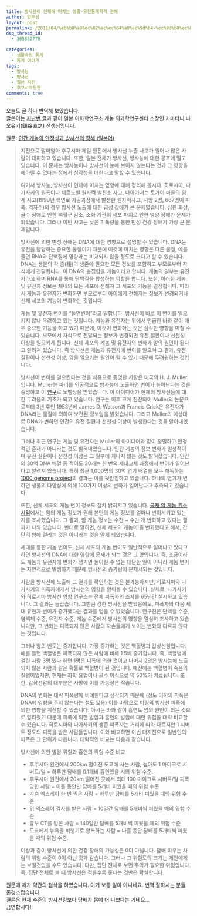 ```yaml
---
title: 방사선이 인체에 미치는 영향-유전통계학적 견해
author: 양우성
layout: post
permalink: /2011/04/%eb%b0%a9%ec%82%ac%ec%84%a0%ec%9d%b4-%ec%9d%b8%ec%b2%b4%ec%97%90-%eb%af%b8%ec%b9%98%eb%8a%94-%ec%98%81%ed%96%a5-%ec%9c%a0%ec%a0%84%ed%86%b5%ea%b3%84%ed%95%99%ec%a0%81-%ea%b2%ac%ed%95%b4/
dsq_thread_id:
  - 305852778

categories:
  - 생활속의 통계
  - 통계 이야기
tags:
  - 방사능
  - 방사선
  - 일본 지진
  - 후쿠시마원전
comments: true
---
```

오늘도 글 하나 번역해 보았습니다.  
글쓴이는 [지난번 글][1]과 같이 일본 이화학연구소 게놈 의과학연구센터 소장인 카마타니 나오유키(鎌谷直之) 선생님입니다.

원문: [인간 게놈의 안정성과 방사선의 장해 (일본어)][2]

> 지진으로 말미암아 후쿠시마 제일 원전에서 방사선 누출 사고가 일어나 많은 사람이 대피하고 있습니다. 또한, 일본 전체가 방사선, 방사능에 대한 공포에 떨고 있습니다. 이 문제는 방사능이나 방사선이 눈에 보이지 않는다는 것과 그 영향을 헤아릴 수 없다는 점에서 심각성을 더한다고 말할 수 있습니다.  
> 
>   
> 여기서 방사능, 방사선이 인체에 미치는 영향에 대해 정리해 봅시다. 히로시마, 나가사키의 원폭이나 체르노빌 원자력 발전소 사고, 나아가서는 토가이 마을의 임계 사고(1999년 핵연로 가공과정에서 발생한 원자력사고, 사망 2명, 667명이 피폭: 역자주)의 경우 방사선 노출에 대한 급성 장애가 큰 문제였습니다. 심한 화상, 골수 장애로 인한 백혈구 감소, 소화 기관의 세포 파괴로 인한 영양 장애가 문제가 되었습니다. 그러나 이번 사고는 낮은 피폭량을 통한 만성 건강 장애가 가장 큰 문제입니다.
> 
> 방사선에 의한 만성 장애는 DNA에 대한 영향으로 설명할 수 있습니다. DNA는 유전을 담당하는 중요한 물질이기 때문에 이것에 미치는 영향은 다른 물질, 예를 들면 RNA와 단백질에 영향과는 비교되지 않을 정도로 크다고 할 수 있습니다. DNA는 생물의 각 종(種)의 생존에 필요한 모든 정보를 포함하고 부모로부터 자식에게 전달됩니다. 이 DNA의 총집합을 게놈이라고 합니다. 게놈의 일부는 유전자라고 하며 RNA를 통해 단백질을 합성하는 역할을 합니다. 또한, 이러한 게놈 및 유전자 정보는 체내의 모든 세포에 전해져 그 세포의 기능을 결정합니다. 따라서 게놈과 유전자가 변화하면 부모로부터 아이에게 전해지는 정보가 변경되거나 신체 세포의 기능이 변화하는 것입니다.
> 
> 게놈 및 유전자 변이를 &#8220;돌연변이&#8221;라고 말합니다. 방사선이 바로 이 변이를 일으키지 않나 우려하고 있는 것입니다. 게놈과 유전자는 위에서 언급한 바와 같이 매우 중요한 기능을 하고 있기 때문에, 이것이 변화하는 것은 심각한 영향을 미칠 수 있습니다. 부모에서 자식으로 전달되는 정보가 변경되면 유전 질환이나 선천성 이상을 일으키게 됩니다. 신체 세포의 게놈 및 유전자의 변화가 암의 원인이 된다고 알려져 있습니다. 즉 방사선은 게놈과 유전자에 변이를 일으켜 그 결과, 유전 질환이나 선천성 이상, 암을 일으키는 원인이 될 수 있기 때문에 두려워하는 것입니다.
> 
> 방사선이 변이를 일으킨다는 것을 처음으로 증명한 사람은 미국의 H. J. Muller입니다. Muller는 파리를 인공적으로 방사능에 노출하면 변이가 늘어난다는 것을 증명하고 이 [연구][3]로 노벨상을 받았습니다. 이 아이디어가 현재의 방사선들에 대한 두려움의 기초가 되고 있습니다. 연구는 이후 크게 진전되어 Muller의 논문으로부터 3년 후인 1953년에 James D. Watson과 Francis Crick은 ​​유전자가 DNA라는 물질에 의하여 보전된 정보임을 밝혔습니다. 그리고 Muller의 예상대로 DNA가 변하면 인간의 유전 질환과 선천성 이상이 발생한다는 것을 알아내었습니다.
> 
> 그러나 최근 연구는 게놈 및 유전자는 Muller의 아이디어와 같이 정밀하고 안정적​​인 존재가 아니라는 것도 밝혀내었습니다. 인간 게놈의 정보 변화가 일상적이며 유전 질환이나 선천성 이상은 그 일부에 지나지 않는 것도 밝혀졌습니다. 인간의 30억 DNA 배열 중 적어도 30개는 한 번의 세대교체 과정에서 변이가 일어난다고 알려져 있습니다. 특히 최근 1,000명의 30억 염기 배열을 모두 해독하는 [1000 genome project][4]의 결과는 이를 뒷받침하고 있습니다. 하나의 염기가 변하면 생물의 다양성에 의해 100가지 이상의 변화가 일어난다고 추측되고 있습니다.
> 
> 또한, 신체 세포의 게놈 변이 정보도 점차 밝혀지고 있습니다. [국제 암 게놈 컨소시엄][5]에서는 암의 게놈 정보가 원래 본인의 게놈 정보를 얼마나 변이시키고 있는지를 조사했습니다. 그 결과, 암 게놈 정보는 수천 ~ 수만 개 변화하고 있다는 결과가 나와 있습니다. 반대로 말하면, 신체 세포의 게놈이 좀 변화했다고 해서, 간단히 암에 걸리는 것은 아니라는 것을 알게 되었습니다.
> 
> 세대를 통한 게놈 변이도, 신체 세포의 게놈 변이도 일반적으로 일어나고 있다고 하면 방사선의 DNA에 대한 영향에 문제가 되는 것은 그 양입니다. 즉, 조금이라도 게놈과 유전자에 변화가 생기면 돌이킬 수 없는 대단한 일이 아니라 게놈 변이는 자연적으로 발생하기 때문에 방사선의 증가량이 문제시되는 것입니다.
> 
> 사람을 방사선에 노출해 그 결과를 확인하는 것은 불가능하지만, 히로시마와 나가사키의 피폭자에게서 방사선의 영향을 알아볼 수 있습니다. 실제로, 나가사키와 히로시마 방사선 영향 연구소는 전체 피폭자의 조사를 65년간 실시하고 있습니다. 그 결과는 놀랍습니다. 그만큼 강한 방사선을 받았음에도, 피폭자의 다음 세대 유전자 변이가 증가했다는 결과를 얻을 수 없었습니다. 연구진은 단백질 수준, 염색체 수준, 유전자 수준, 게놈 수준에서 방사선의 영향을 열심히 조사하고 있습니다만, 그 변화는 피폭되지 않은 사람의 자손들에게 보이는 변화와 다르지 않다는 것입니다.
> 
> 그러나 암의 빈도는 증가합니다. 가장 증가하는 것은 백혈병과 갑상선암입니다. 예를 들면 백혈병은 피폭되지 않은 사람에 비해 1.5배 증가합니다. 즉, 백혈병에 걸린 사람 3명 있다 하면 1명은 피폭에 의한 것이고 나머지 2명은 방사능에 노출되지 않은 사람과 같은 확률로 백혈병이 된 것입니다. 예전에는 백혈병이 죽음의 질병이었지만, 현재는 화학 요법이나 골수 이식으로 약 50%가 치료됩니다. 또한, 갑상선암의 대부분은 사망에 이를 가능성은 작습니다.
> 
> DNA의 변화는 대략 피폭량에 비례한다고 생각되기 때문에 (정도 이하의 피폭은 DNA에 영향을 주지 않는다는 설도 있음) 이를 바탕으로 미량의 방사선 피폭에 의한 영향을 계산할 수 있습니다. 아시는 바와 같이 흡연도 암의 원인이 되는 것으로 알려졌기 때문에 피폭에 의한 발암과 흡연의 발암에 대한 위험을 대략 비교할 수 있습니다. 히로시마와 나가사키의 생존 피폭자는 거리에 따라 다르지만 1 시버트 정도의 피폭을 받은 사람들입니다. 이와 비교하면 이번 대지진으로 일반인의 피폭​​은 그 단위가 다릅니다. 대략적인 비교는 다음과 같습니다.
> 
> 방사선에 의한 발암 위험과 흡연의 위험 수준 비교
> 
> *   후쿠시마 원전에서 200km 떨어진 도쿄에 사는 사람, 높아도 1 마이크로 시버트/일 = 하루만 담배를 0.1개비 흡연했을 시의 위험 수준.
> *   후쿠시마 원전에서 20km 떨어진 곳에서 최대 100 마이크로 시버트/일 피폭당한 사람 = 이틀 동안만 담배를 5개비 피웠을 때의 위험 수준
> *   가슴 엑스레이 한 번 찍은 사람 = 하루만 담배를 5개비 피웠을 때의 위험 수준
> *   위 엑스레이 검사를 받은 사람 = 10일간 담배를 5개비씩 피웠을 때의 위험 수준
> *   흉부 CT를 받은 사람 = 140일간 담배를 5개비씩 피웠을 때의 위험 수준
> *   도쿄에서 뉴욕을 비행기로 왕복하는 사람 = 나흘 동안 담배를 5개비씩 피웠을 때의 위험 수준.
> 
> 이상과 같이 방사선에 의한 건강 장해의 가능성은 0이 아닙니다. 담배 피우는 사람의 위험 수준이 0이 아닌 것과 같습니다. 그러나 그 위험도의 크기는 개인에게는 보잘것없을 수도 있습니다. 다만, 집단 전체로 보면 주의가 필요한 위험입니다. 즉, 집단 전체로 볼 때 방사선은 적을수록 좋다는 것만은 확실합니다.

원문에 제가 약간의 첨삭을 하였습니다. 이거 보통 일이 아니네요. 번역 잘하시는 분들 존경스럽습니다.  
결론은 현재 수준의 방사선량보다 담배가 몸에 더 나쁘다는 거네요&#8230;  
금연합시다!!

 [1]: http://wsyang.com/2011/04/방사능-오염-식품-섭취-제한권고에-대한-과학적-입장/
 [2]: http://www.tufu.or.jp/bbs/bbs018.html
 [3]: http://www.ncbi.nlm.nih.gov/pmc/articles/PMC1716299/
 [4]: http://www.1000genomes.org/about
 [5]: http://www.icgc.org/
